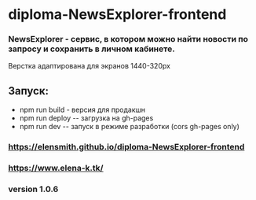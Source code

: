 # diploma-NewsExplorer-frontend

### NewsExplorer - сервис, в котором можно найти новости по запросу и сохранить в личном кабинете.

Верстка адаптирована для экранов 1440-320px

## Запуск:

- npm run build - версия для продакшн
- npm run deploy -- загрузка на gh-pages
- npm run dev -- запуск в режиме разработки (cors gh-pages only)

###  https://elensmith.github.io/diploma-NewsExplorer-frontend
###  https://www.elena-k.tk/

### version 1.0.6
